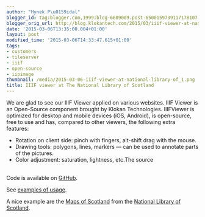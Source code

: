 ```yaml
---
author: "Hynek P\u0159idal"
blogger_id: tag:blogger.com,1999:blog-6689009.post-6500159739117178107
blogger_orig_url: http://blog.klokantech.com/2015/03/iiif-viewer-at-national-library-of.html
date: '2015-03-06T13:35:00.004+01:00'
layout: post
modified_time: '2015-03-06T14:33:47.615+01:00'
tags:
- customers
- tileserver
- iiif
- open-source
- iipimage
thumbnail: /media/2015-03-06-iiif-viewer-at-national-library-of_1.png
title: IIIF viewer at The National Library of Scotland
---
```


We are glad to see our IIIF Viewer applied on various websites. IIIF Viewer is
an Open-Source component brought by Klokan Technologies. IIIFViewer is optimized
for desktop and mobile devices (iOS, Android), is open-source, free to use and has,
compared to other viewers, the following extra features:

- Rotation on client side: pinch with fingers, alt-shift drag with the mouse.
- Drawing tools: polygons, lines, markers — can be used to annotate parts of the pictures.
- Color adjustment: saturation, lightness, etc.The source

<br>
Code is available on <a href="https://github.com/klokantech/iiifviewer" target="_blank">GitHub</a>.

See <a href="http://klokantech.github.io/iiifviewer/examples/index.html" target="_blank">examples of usage</a>.

A nice example are the <a href="http://maps.nls.uk/view/00000203" target="_blank">Maps of Scotland</a>
from the <a href="http://maps.nls.uk/" target="_blank">National Library of Scotland</a>.
